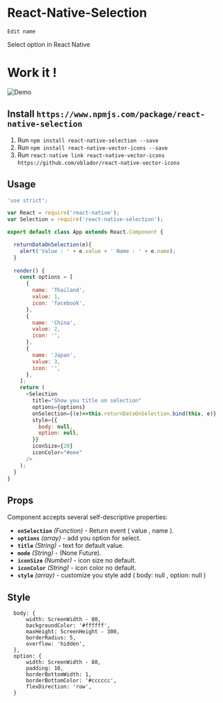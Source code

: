 # React-Native-Selection 
`Edit name`

Select option in React Native

# Work it !

![Demo](https://s13.postimg.org/u7jvcr59z/Untitled.jpg)

## Install `https://www.npmjs.com/package/react-native-selection`

1. Run `npm install react-native-selection --save`
2. Run `npm install react-native-vector-icons --save`
3. Run `react-native link react-native-vector-icons` `https://github.com/oblador/react-native-vector-icons`

## Usage

```javascript
'use strict';

var React = require('react-native');
var Selection = require('react-native-selection');

export default class App extends React.Component {

  returnDataOnSelection(e){
    alert('Value : ' + e.value + ' Name : ' + e.name);
  }
  
  render() {
    const options = [
      {
        name: 'Thailand',
        value: 1,
        icon: 'facebook',
      },
      {
        name: 'China',
        value: 2,
        icon: '',
      },
      {
        name: 'Japan',
        value: 3,
        icon: '',
      },
    ];
    return (
      <Selection 
        title="Show you title on selection" 
        options={options} 
        onSelection={(e)=>this.returnDataOnSelection.bind(this, e)}
        style={{
          body: null,
          option: null,
        }}
        iconSize={20}
        iconColor="#eee"
      />
    );
  }
}
```
## Props

Component accepts several self-descriptive properties:

- **`onSelection`** _(Function)_ - Return event ( value , name ).
- **`options`** _(array)_ - add you option for select.
- **`title`** _(String)_ - text for default value.
- **`mode`** _(String)_ - (None Future).
- **`iconSize`** _(Number)_ - icon size no default.
- **`iconColor`** _(String)_ - icon color no default.
- **`style`** _(array)_ - customize you style add ( body: null , option: null )

## Style

```
  body: {
      width: ScreenWidth - 80,
      backgroundColor: '#ffffff',
      maxHeight: ScreenHeight - 300,
      borderRadius: 5,
      overflow: 'hidden',
  },
  option: {
      width: ScreenWidth - 80,
      padding: 10,
      borderBottomWidth: 1,
      borderBottomColor: '#cccccc',
      flexDirection: 'row',
  }
```
